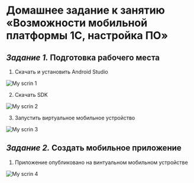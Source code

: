 # **Домашнее задание к занятию «Возможности мобильной платформы 1С, настройка ПО»**

## _Задание 1._ **Подготовка рабочего места**

1. Скачать и установить Android Studio

![My scrin 1](http://dl3.joxi.net/drive/2023/11/27/0055/3282/3628242/42/9a0bd61e2a.jpg)

2. Скачать SDK
 
![My scrin 2](http://dl4.joxi.net/drive/2023/11/27/0055/3282/3628242/42/c6377ef0c4.jpg)

3. Запустить виртуальное мобильное устройство
 
![My scrin 3](http://dl4.joxi.net/drive/2023/11/27/0055/3282/3628242/42/6c480976bc.jpg)


## _Задание 2._ **Создать мобильное приложение**

1. Приложение опубликовано на винтуальном мобильном устройстве

![My scrin 4](http://dl3.joxi.net/drive/2023/11/28/0055/3282/3628242/42/30c809e3eb.jpg)
